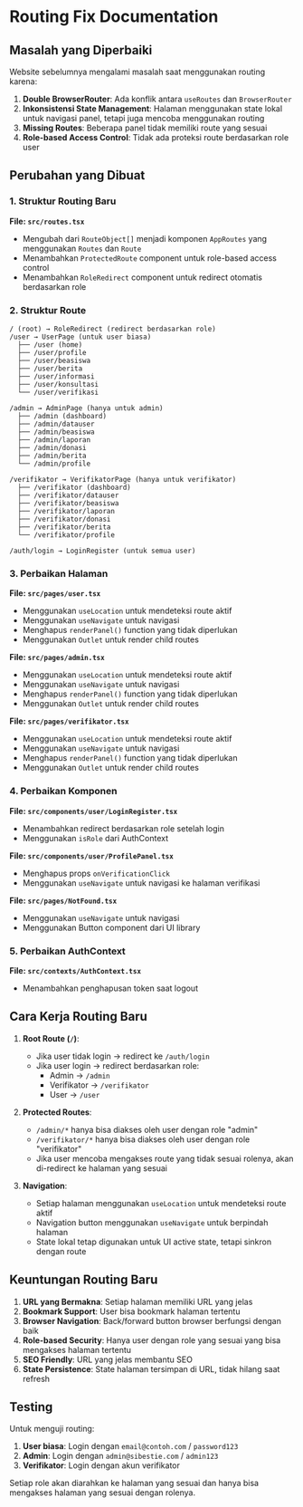 # Routing Fix Documentation

## Masalah yang Diperbaiki

Website sebelumnya mengalami masalah saat menggunakan routing karena:

1. **Double BrowserRouter**: Ada konflik antara `useRoutes` dan `BrowserRouter`
2. **Inkonsistensi State Management**: Halaman menggunakan state lokal untuk navigasi panel, tetapi juga mencoba menggunakan routing
3. **Missing Routes**: Beberapa panel tidak memiliki route yang sesuai
4. **Role-based Access Control**: Tidak ada proteksi route berdasarkan role user

## Perubahan yang Dibuat

### 1. Struktur Routing Baru

**File: `src/routes.tsx`**
- Mengubah dari `RouteObject[]` menjadi komponen `AppRoutes` yang menggunakan `Routes` dan `Route`
- Menambahkan `ProtectedRoute` component untuk role-based access control
- Menambahkan `RoleRedirect` component untuk redirect otomatis berdasarkan role

### 2. Struktur Route

```
/ (root) → RoleRedirect (redirect berdasarkan role)
/user → UserPage (untuk user biasa)
  ├── /user (home)
  ├── /user/profile
  ├── /user/beasiswa
  ├── /user/berita
  ├── /user/informasi
  ├── /user/konsultasi
  └── /user/verifikasi

/admin → AdminPage (hanya untuk admin)
  ├── /admin (dashboard)
  ├── /admin/datauser
  ├── /admin/beasiswa
  ├── /admin/laporan
  ├── /admin/donasi
  ├── /admin/berita
  └── /admin/profile

/verifikator → VerifikatorPage (hanya untuk verifikator)
  ├── /verifikator (dashboard)
  ├── /verifikator/datauser
  ├── /verifikator/beasiswa
  ├── /verifikator/laporan
  ├── /verifikator/donasi
  ├── /verifikator/berita
  └── /verifikator/profile

/auth/login → LoginRegister (untuk semua user)
```

### 3. Perbaikan Halaman

**File: `src/pages/user.tsx`**
- Menggunakan `useLocation` untuk mendeteksi route aktif
- Menggunakan `useNavigate` untuk navigasi
- Menghapus `renderPanel()` function yang tidak diperlukan
- Menggunakan `Outlet` untuk render child routes

**File: `src/pages/admin.tsx`**
- Menggunakan `useLocation` untuk mendeteksi route aktif
- Menggunakan `useNavigate` untuk navigasi
- Menghapus `renderPanel()` function yang tidak diperlukan
- Menggunakan `Outlet` untuk render child routes

**File: `src/pages/verifikator.tsx`**
- Menggunakan `useLocation` untuk mendeteksi route aktif
- Menggunakan `useNavigate` untuk navigasi
- Menghapus `renderPanel()` function yang tidak diperlukan
- Menggunakan `Outlet` untuk render child routes

### 4. Perbaikan Komponen

**File: `src/components/user/LoginRegister.tsx`**
- Menambahkan redirect berdasarkan role setelah login
- Menggunakan `isRole` dari AuthContext

**File: `src/components/user/ProfilePanel.tsx`**
- Menghapus props `onVerificationClick`
- Menggunakan `useNavigate` untuk navigasi ke halaman verifikasi

**File: `src/pages/NotFound.tsx`**
- Menggunakan `useNavigate` untuk navigasi
- Menggunakan Button component dari UI library

### 5. Perbaikan AuthContext

**File: `src/contexts/AuthContext.tsx`**
- Menambahkan penghapusan token saat logout

## Cara Kerja Routing Baru

1. **Root Route (`/`)**: 
   - Jika user tidak login → redirect ke `/auth/login`
   - Jika user login → redirect berdasarkan role:
     - Admin → `/admin`
     - Verifikator → `/verifikator`
     - User → `/user`

2. **Protected Routes**:
   - `/admin/*` hanya bisa diakses oleh user dengan role "admin"
   - `/verifikator/*` hanya bisa diakses oleh user dengan role "verifikator"
   - Jika user mencoba mengakses route yang tidak sesuai rolenya, akan di-redirect ke halaman yang sesuai

3. **Navigation**:
   - Setiap halaman menggunakan `useLocation` untuk mendeteksi route aktif
   - Navigation button menggunakan `useNavigate` untuk berpindah halaman
   - State lokal tetap digunakan untuk UI active state, tetapi sinkron dengan route

## Keuntungan Routing Baru

1. **URL yang Bermakna**: Setiap halaman memiliki URL yang jelas
2. **Bookmark Support**: User bisa bookmark halaman tertentu
3. **Browser Navigation**: Back/forward button browser berfungsi dengan baik
4. **Role-based Security**: Hanya user dengan role yang sesuai yang bisa mengakses halaman tertentu
5. **SEO Friendly**: URL yang jelas membantu SEO
6. **State Persistence**: State halaman tersimpan di URL, tidak hilang saat refresh

## Testing

Untuk menguji routing:

1. **User biasa**: Login dengan `email@contoh.com` / `password123`
2. **Admin**: Login dengan `admin@sibestie.com` / `admin123`
3. **Verifikator**: Login dengan akun verifikator

Setiap role akan diarahkan ke halaman yang sesuai dan hanya bisa mengakses halaman yang sesuai dengan rolenya. 